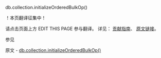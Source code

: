  db.collection.initializeOrderedBulkOp()

 ！本页翻译征集中！

请点击页面上方 EDIT THIS PAGE 参与翻译。
详见：
[贡献指南]( https://github.com/JinMuInfo/MongoDB-Manual-zh/blob/master/CONTRIBUTING.md )、
[原文链接](  https://docs.mongodb.com/manual/reference/method/db.collection.initializeOrderedBulkOp/  )。

 参见

原文 - [db.collection.initializeOrderedBulkOp()]( https://docs.mongodb.com/manual/reference/method/db.collection.initializeOrderedBulkOp/ )

